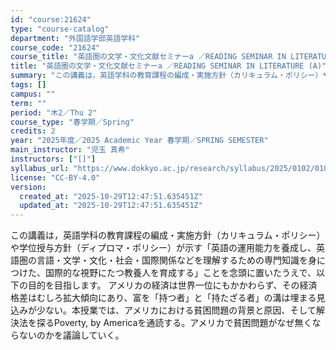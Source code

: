 ```yaml
---
id: "course:21624"
type: "course-catalog"
department: "外国語学部英語学科"
course_code: "21624"
course_title: "英語圏の文学・文化文献セミナーa ／READING SEMINAR IN LITERATURE (A)"
title: "英語圏の文学・文化文献セミナーa ／READING SEMINAR IN LITERATURE (A)"
summary: "この講義は，英語学科の教育課程の編成・実施方針（カリキュラム・ポリシー）や学位授与方針（ディプロマ・ポリシー）が示す「英語の運用能力を養成し、英語圏の言語・文学・文化・社会・国際関係などを理解するための専門知識を身につけた、国際的な視野にた…"
tags: []
campus: ""
term: ""
period: "木2／Thu 2"
course_type: "春学期／Spring"
credits: 2
year: "2025年度／2025 Academic Year 春学期／SPRING SEMESTER"
main_instructor: "児玉 真希"
instructors: ["[]"]
syllabus_url: "https://www.dokkyo.ac.jp/research/syllabus/2025/0102/0102_21624_ja_JP.html"
license: "CC-BY-4.0"
version:
  created_at: "2025-10-29T12:47:51.635451Z"
  updated_at: "2025-10-29T12:47:51.635451Z"
---
```

この講義は，英語学科の教育課程の編成・実施方針（カリキュラム・ポリシー）や学位授与方針（ディプロマ・ポリシー）が示す「英語の運用能力を養成し、英語圏の言語・文学・文化・社会・国際関係などを理解するための専門知識を身につけた、国際的な視野にたつ教養人を育成する」ことを念頭に置いたうえで、以下の目的を目指します。 アメリカの経済は世界一位にもかかわらず、その経済格差はむしろ拡大傾向にあり、富を「持つ者」と「持たざる者」の溝は埋まる見込みが少ない。本授業では、アメリカにおける貧困問題の背景と原因、そして解決法を探るPoverty, by Americaを通読する。アメリカで貧困問題がなぜ無くならないのかを議論していく。
